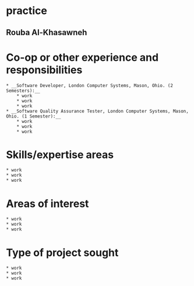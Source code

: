 # practice
## **Rouba Al-Khasawneh**

# **Co-op or other experience and responsibilities**

	* __Software Developer, London Computer Systems, Mason, Ohio. (2 Semesters):__
		* work
		* work
		* work
	* __Software Quality Assurance Tester, London Computer Systems, Mason, Ohio. (1 Semester):__
		* work
		* work
		* work
# **Skills/expertise areas**

	* work
	* work
	* work
# **Areas of interest**
	
	* work
	* work
	* work

# **Type of project sought**
	
	* work
	* work
	* work	
